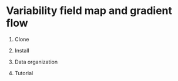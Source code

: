 # Variability field map and gradient flow 

1. Clone

2. Install

3. Data organization

4. Tutorial



